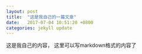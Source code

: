 ```yaml
---
layout: post
title:  "这是我自己的一篇文章"
date:   2017-07-04 10:51:20 +0800
categories: jekyll update
---
```


这是我自己的内容， 这里可以写markdown格式的内容了